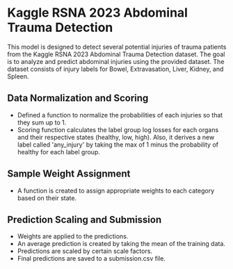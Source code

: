 # Kaggle RSNA 2023 Abdominal Trauma Detection

This model is designed to detect several potential injuries of trauma patients from the Kaggle RSNA 2023 Abdominal Trauma Detection dataset. The goal is to analyze and predict abdominal injuries using the provided dataset. The dataset consists of injury labels for Bowel, Extravasation, Liver, Kidney, and Spleen.

## Data Normalization and Scoring
- Defined a function to normalize the probabilities of each injuries so that they sum up to 1.
- Scoring function calculates the label group log losses for each organs and their respective states (healthy, low, high). Also, it derives a new label called 'any_injury' by taking the max of 1 minus the probability of healthy for each label group.

## Sample Weight Assignment
- A function is created to assign appropriate weights to each category based on their state.

## Prediction Scaling and Submission
- Weights are applied to the predictions.
- An average prediction is created by taking the mean of the training data.
- Predictions are scaled by certain scale factors.
- Final predictions are saved to a submission.csv file.
